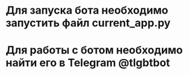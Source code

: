 # Для запуска бота необходимо запустить файл current_app.py
# Для работы с ботом необходимо найти его в Telegram @tlgbtbot
